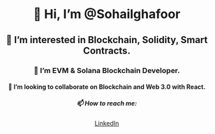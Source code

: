 <div align="center">
  
# 👋 Hi, I’m @Sohailghafoor

## 👀 I’m interested in Blockchain, Solidity, Smart Contracts.

### 🌱 I’m EVM & Solana Blockchain Developer.

#### 💞️ I’m looking to collaborate on Blockchain and Web 3.0 with React.

##### 📫 How to reach me:
  
[LinkedIn](https://pk.linkedin.com/in/sohailghafoor)
  
</div>
